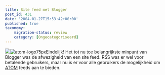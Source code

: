 ```yaml
---
title: Site feed met Blogger
post_id: 431
date: '2004-01-27T15:53:42+00:00'
published: true
taxonomy:
    migration-status: review
    category: [Ongecategoriseerd]
---
```

[![](https://web.archive.org/web/20050112055724/http://home.wanadoo.nl/vanbregt/robert/images/atom-logo75px.gif)](https://web.archive.org/web/20050112055724/http://www.atomenabled.org/)[![atom-logo75px](/wp-content/uploads/2009/08/atom-logo75px.gif "atom-logo75px")](/wp-content/uploads/2009/08/atom-logo75px.gif)Eindelijk! Het tot nu toe belangrijkste minpunt van Blogger was de afwezigheid van een site feed. RSS was er wel voor betalende gebruikers, maar nu is er voor alle gebruikers de mogelijkheid om [ATOM](http://new.blogger.com/news_archive.pyra?which=2004_01_01_archive.html#107482061490785955) feeds aan te bieden.